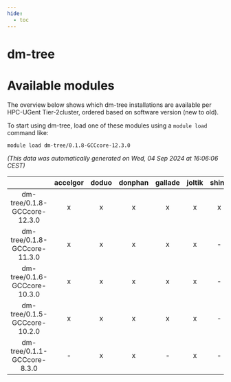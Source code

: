 ```yaml
---
hide:
  - toc
---
```


dm-tree
=======

# Available modules


The overview below shows which dm-tree installations are available per HPC-UGent Tier-2cluster, ordered based on software version (new to old).

To start using dm-tree, load one of these modules using a `module load` command like:

```shell
module load dm-tree/0.1.8-GCCcore-12.3.0
```

*(This data was automatically generated on Wed, 04 Sep 2024 at 16:06:06 CEST)*  

| |accelgor|doduo|donphan|gallade|joltik|shinx|skitty|
| :---: | :---: | :---: | :---: | :---: | :---: | :---: | :---: |
|dm-tree/0.1.8-GCCcore-12.3.0|x|x|x|x|x|x|x|
|dm-tree/0.1.8-GCCcore-11.3.0|x|x|x|x|x|-|x|
|dm-tree/0.1.6-GCCcore-10.3.0|x|x|x|x|x|-|x|
|dm-tree/0.1.5-GCCcore-10.2.0|x|x|x|x|x|-|x|
|dm-tree/0.1.1-GCCcore-8.3.0|-|x|x|-|x|-|x|
